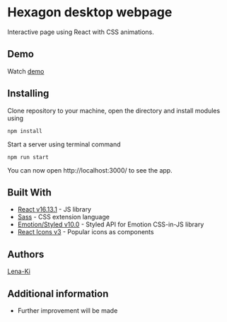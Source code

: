 # Hexagon desktop webpage
Interactive page using React with CSS animations.

## Demo

Watch [demo](https://lena-ki.github.io/Interactive-hexagon-mainpage/)

## Installing

Clone repository to your machine, open the directory and install modules using

```
npm install
```

Start a server using terminal command

```
npm run start
```

You can now open http://localhost:3000/ to see the app.

## Built With

* [React v16.13.1](https://reactjs.org/) - JS library
* [Sass](https://sass-lang.com/) - CSS extension language
* [Emotion/Styled v10.0](https://emotion.sh/docs/styled) - Styled API for Emotion CSS-in-JS library
* [React Icons v3](https://react-icons.github.io/) - Popular icons as components

## Authors

[Lena-Ki](https://github.com/Lena-Ki)

## Additional information

* Further improvement will be made
